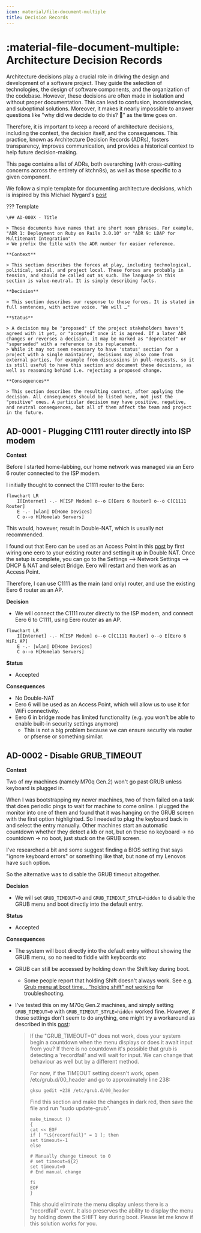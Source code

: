```yaml
---
icon: material/file-document-multiple
title: Decision Records
---
```


# :material-file-document-multiple: Architecture Decision Records

Architecture decisions play a crucial role in driving the design and development of a software project. They guide the selection of technologies, the design of software components, and the organization of the codebase. However, these decisions are often made in isolation and without proper documentation. This can lead to confusion, inconsistencies, and suboptimal solutions. Moreover, it makes it nearly impossible to answer questions like "why did we decide to do this? 🤔" as the time goes on.

Therefore, it is important to keep a record of architecture decisions, including the context, the decision itself, and the consequences. This practice, known as Architecture Decision Records (ADRs), fosters transparency, improves communication, and provides a historical context to help future decision-making.

This page contains a list of ADRs, both overarching (with cross-cutting concerns across the entirety of ktchn8s), as well as those specific to a given component.

We follow a simple template for documenting architecture decisions, which is inspired by this Michael Nygard's [post](http://thinkrelevance.com/blog/2011/11/15/documenting-architecture-decisions)

<!-- markdownlint-disable MD046 -->
??? Template

    \## AD-000X - Title

    > These documents have names that are short noun phrases. For example, "ADR 1: Deployment on Ruby on Rails 3.0.10" or "ADR 9: LDAP for Multitenant Integration"
    > We prefix the title with the ADR number for easier reference.

    **Context**

    > This section describes the forces at play, including technological, political, social, and project local. These forces are probably in tension, and should be called out as such. The language in this section is value-neutral. It is simply describing facts.

    **Decision**

    > This section describes our response to these forces. It is stated in full sentences, with active voice. "We will …"

    **Status**

    > A decision may be "proposed" if the project stakeholders haven't agreed with it yet, or "accepted" once it is agreed. If a later ADR changes or reverses a decision, it may be marked as "deprecated" or "superseded" with a reference to its replacement.
    > While it may not seem necessary to have 'status' section for a project with a single maintainer, decisions may also come from external parties, for example from discussions in pull-requests, so it is still useful to have this section and document these decisions, as well as reasoning behind i.e. rejecting a proposed change.

    **Consequences**

    > This section describes the resulting context, after applying the decision. All consequences should be listed here, not just the "positive" ones. A particular decision may have positive, negative, and neutral consequences, but all of them affect the team and project in the future.
<!-- markdownlint-enable MD046 -->


## AD-0001 - Plugging C1111 router directly into ISP modem

**Context**

Before I started home-labbing, our home network was managed via an Eero 6 router connected to the ISP modem.

I initially thought to connect the C1111 router to the Eero:

```mermaid
flowchart LR
    I[Internet] -.- M[ISP Modem] o--o E[Eero 6 Router] o--o C[C1111 Router]
    E -.- |wlan| D[Home Devices]
    C o--o H[Homelab Servers]
```

This would, however, result in Double-NAT, which is usually not recommended.

I found out that Eero can be used as an Access Point in this [post](https://www.reddit.com/r/eero/comments/uuuvdc/comment/i9hkazz/?utm_source=share&utm_medium=web3x&utm_name=web3xcss&utm_term=1&utm_content=share_button) by first wiring one eero to your existing router and setting it up in Double NAT. Once the setup is complete, you can go to the Settings --> Network Settings --> DHCP & NAT and select Bridge. Eero will restart and then work as an Access Point.

Therefore, I can use C1111 as the main (and only) router, and use the existing Eero 6 router as an AP.

**Decision**

- We will connect the C1111 router directly to the ISP modem, and connect Eero 6 to C1111, using Eero router as an AP.

```mermaid
flowchart LR
    I[Internet] -.- M[ISP Modem] o--o C[C1111 Router] o--o E[Eero 6 WiFi AP]
    E -.- |wlan| D[Home Devices]
    C o--o H[Homelab Servers]
```

**Status**

- Accepted

**Consequences**

- No Double-NAT
- Eero 6 will be used as an Access Point, which will allow us to use it for WiFi connectivity.
- Eero 6 in bridge mode has limited functionality (e.g. you won't be able to enable built-in security settings anymore)
    - This is not a big problem because we can ensure security via router or pfsense or something similar.

## AD-0002 - Disable GRUB_TIMEOUT

**Context**

Two of my machines (namely M70q Gen.2) won't go past GRUB unless keyboard is plugged in.

When I was bootstrapping my newer machines, two of them failed on a task that does periodic pings to wait for machine to come online. I plugged the monitor into one of them and found that it was hanging on the GRUB screen with the first option highlighted. So I needed to plug the keyboard back in and select the entry manually. Other machines start an automatic countdown whether they detect a kb or not, but on these no keyboard -> no countdown -> no boot, just stuck on the GRUB screen.

I've researched a bit and some suggest finding a BIOS setting that says "ignore keyboard errors" or something like that, but none of my Lenovos have such option.

So the alternative was to disable the GRUB timeout altogether.

**Decision**

- We will set `GRUB_TIMEOUT=0` and `GRUB_TIMEOUT_STYLE=hidden` to disable the GRUB menu and boot directly into the default entry.

**Status**

- Accepted

**Consequences**

- The system will boot directly into the default entry without showing the GRUB menu, so no need to fiddle with keyboards etc
- GRUB can still be accessed by holding down the <key>Shift</key> key during boot.
    - Some people report that holding <key>Shift</key> doesn't always work. See e.g. [Grub menu at boot time... "holding shift" not working](https://askubuntu.com/questions/668049/grub-menu-at-boot-time-holding-shift-not-working) for troubleshooting.
- I've tested this on my M70q Gen.2 machines, and simply setting `GRUB_TIMEOUT=0` with `GRUB_TIMEOUT_STYLE=hidden` worked fine. However, if those settings don't seem to do anything, one might try a workaround as described in this [post](https://ubuntuforums.org/showthread.php?t=1287602&page=14&p=10097915#post10097915):

    > If the "GRUB_TIMEOUT=0" does not work, does your system begin a countdown when the menu displays or does it await input from you? If there is no countdown it's possible that grub is detecting a 'recordfail' and will wait for input. We can change that behaviour as well but by a different method.
    >
    > For now, if the TIMEOUT setting doesn't work, open /etc/grub.d/00_header and go to approximately line 238:
    >
    > ```
    > gksu gedit +238 /etc/grub.d/00_header
    > ```
    >
    > Find this section and make the changes in dark red, then save the file and run "sudo update-grub".
    >
    > ```
    > make_timeout ()
    > {
    > cat << EOF
    > if [ "\${recordfail}" = 1 ]; then
    > set timeout=-1
    > else
    >
    > # Manually change timeout to 0
    > # set timeout=${2}
    > set timeout=0
    > # End manual change
    >
    > fi
    > EOF
    > }
    > ```
    >
    > This should eliminate the menu display unless there is a "recordfail" event. It also preserves the ability to display the menu by holding down the SHIFT key during boot. Please let me know if this solution works for you.
